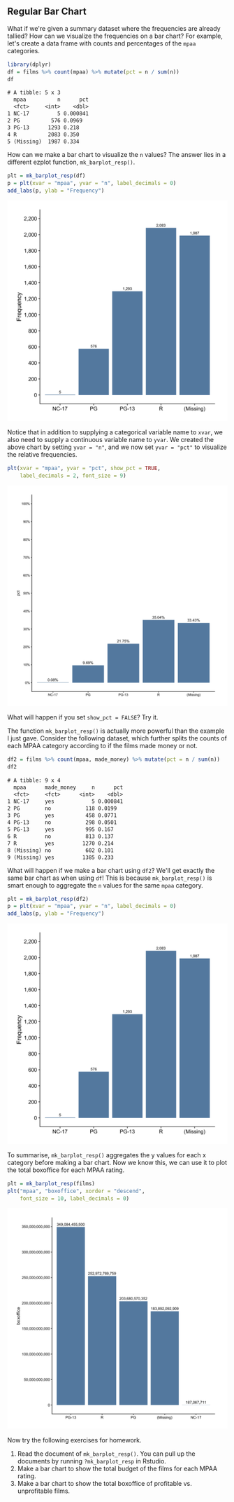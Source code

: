 ## Regular Bar Chart

What if we're given a summary dataset where the frequencies are already tallied? How can we visualize the frequencies on a bar chart? For example, let's create a data frame with counts and percentages of the `mpaa` categories. 


```r
library(dplyr)
df = films %>% count(mpaa) %>% mutate(pct = n / sum(n))
df
```

```
# A tibble: 5 x 3
  mpaa          n      pct
  <fct>     <int>    <dbl>
1 NC-17         5 0.000841
2 PG          576 0.0969  
3 PG-13      1293 0.218   
4 R          2083 0.350   
5 (Missing)  1987 0.334   
```

How can we make a bar chart to visualize the `n` values? The answer lies in a different ezplot function, `mk_barplot_resp()`. 


```r
plt = mk_barplot_resp(df)
p = plt(xvar = "mpaa", yvar = "n", label_decimals = 0)
add_labs(p, ylab = "Frequency")
```

![Frequency of MPAA](images/barplot_resp_mpaa_cnt-1.png)

Notice that in addition to supplying a categorical variable name to `xvar`, we also need to supply a continuous variable name to `yvar`. We created the above chart by setting `yvar = "n"`, and we now set `yvar = "pct"` to visualize the relative frequencies.


```r
plt(xvar = "mpaa", yvar = "pct", show_pct = TRUE, 
    label_decimals = 2, font_size = 9)
```

![Relative Frequency of MPAA](images/barplot_resp_mpaa_pct-1.png)

What will happen if you set `show_pct = FALSE`? Try it.

The function `mk_barplot_resp()` is actually more powerful than the example I just gave. Consider the following dataset, which further splits the counts of each MPAA category according to if the films made money or not.


```r
df2 = films %>% count(mpaa, made_money) %>% mutate(pct = n / sum(n))
df2
```

```
# A tibble: 9 x 4
  mpaa      made_money     n      pct
  <fct>     <fct>      <int>    <dbl>
1 NC-17     yes            5 0.000841
2 PG        no           118 0.0199  
3 PG        yes          458 0.0771  
4 PG-13     no           298 0.0501  
5 PG-13     yes          995 0.167   
6 R         no           813 0.137   
7 R         yes         1270 0.214   
8 (Missing) no           602 0.101   
9 (Missing) yes         1385 0.233   
```

What will happen if we make a bar chart using `df2`? We'll get exactly the same bar chart as when using `df`! This is because `mk_barplot_resp()` is smart enough to aggregate the `n` values for the same `mpaa` category.


```r
plt = mk_barplot_resp(df2)
p = plt(xvar = "mpaa", yvar = "n", label_decimals = 0) 
add_labs(p, ylab = "Frequency")
```

![Frequency of MPAA](images/barplot_resp_mpaa_cnt_p2-1.png)

To summarise, `mk_barplot_resp()` aggregates the y values for each x category before making a bar chart. Now we know this, we can use it to plot the total boxoffice for each MPAA rating.


```r
plt = mk_barplot_resp(films)
plt("mpaa", "boxoffice", xorder = "descend", 
    font_size = 10, label_decimals = 0)
```

![Boxoffice by MPAA](images/barplot_mpaa_vs_bo-1.png)

Now try the following exercises for homework.

1. Read the document of `mk_barplot_resp()`. You can pull up the documents by running `?mk_barplot_resp` in Rstudio. 
2. Make a bar chart to show the total budget of the films for each MPAA rating.
3. Make a bar chart to show the total boxoffice of profitable vs. unprofitable
films. 


